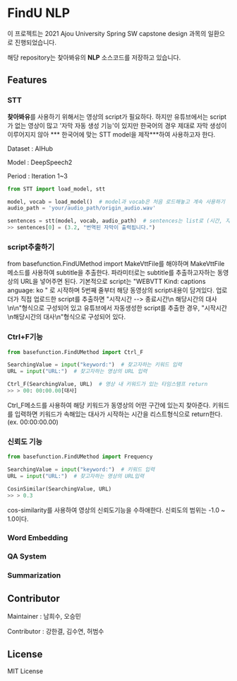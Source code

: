# FindU NLP

이 프로젝트는 2021 Ajou University Spring SW capstone design 과목의 일환으로 진행되었습니다.

해당 repository는 찾아봐유의 **NLP** 소스코드를 저장하고 있습니다.

## Features

### STT

**찾아봐유**를 사용하기 위해서는 영상의 script가 필요하다. 하지만 유튜브에서는 script가 없는 영상이 많고 '자막 자동 생성 기능'이 있지만 한국어의 경우 제대로 자막 생성이 이루어지지 않아 ***
한국어에 맞는 STT model을 제작***하여 사용하고자 한다.

Dataset : AIHub

Model : DeepSpeech2

Period : Iteration 1~3

```python
from STT import load_model, stt

model, vocab = load_model()  # model과 vocab은 처음 로드해놓고 계속 사용하기
audio_path = 'your/audio_path/origin_audio.wav'

sentences = stt(model, vocab, audio_path)  # sentences는 list로 (시간, 자막)이 출력됨
>> sentences[0] = (3.2, "번역된 자막이 출력됩니다.")
```

### script추출하기

from basefunction.FindUMethod import MakeVttFile를 해야하며 MakeVttFile 메소드를 사용하여 subtitle을 추출한다. 파라미터로는 subtitle를 추출하고자하는
동영상의 URL을 넣어주면 된다. 기본적으로 script는
"WEBVTT Kind: captions anguage: ko "
로 시작하며 5번째 줄부터 해당 동영상의 script내용이 담겨있다. 업로더가 직접 업로드한 script를 추출하면 "시작시간 --> 종료시간\n 해당시간의 대사\n\n"형식으로 구성되어 있고 유튜브에서 자동생성한
script를 추출한 경우, "시작시간\n해당시간의 대사\n"형식으로 구성되어 있다.

### Ctrl+F기능

```python
from basefunction.FindUMethod import Ctrl_F

SearchingValue = input("keyword:")  # 찾고자하는 키워드 입력
URL = input("URL:")  # 찾고자하는 영상의 URL 입력

Ctrl_F(SearchingValue, URL)  # 영상 내 키워드가 있는 타임스탬프 return
>> > 00: 00:00.00[대사]
```

Ctrl_F메소드를 사용하여 해당 키워드가 동영상의 어떤 구간에 있는지 찾아준다. 키워드를 입력하면 키워드가 속해있는 대사가 시작하는 시간을 리스트형식으로 return한다.(ex. 00:00:00.00)

### 신뢰도 기능

```python
from basefunction.FindUMethod import Frequency

SearchingValue = input("keyword:")  # 키워드 입력
URL = input("URL:")  # 찾고자하는 영상의 URL입력

CosinSimilar(SearchingValue, URL)
>> > 0.3
```

cos-similarity를 사용하여 영상의 신뢰도기능을 수하애한다. 신뢰도의 범위는 -1.0 ~ 1.0이다.

### Word Embedding

### QA System

### Summarization

## Contributor

Maintainer : 남희수, 오승민

Contributor : 강한결, 김수연, 허범수

## License

MIT License